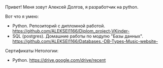 Привет!
Меня зовут Алексей Долгов, я разработчик на python.

Вот что я умею:
 - Python. Репозиторий с дипломной работой. https://github.com/ALEKSEI1166/Diplom_project-VKinder-
 - SQL (postgres). Домашние работы по модулю "Базы данных". https://github.com/ALEKSEI1166/Databases.-DB-Types-Music-website-

Сертификаты Нетологии:
 - Python. https://drive.google.com/drive/recent


